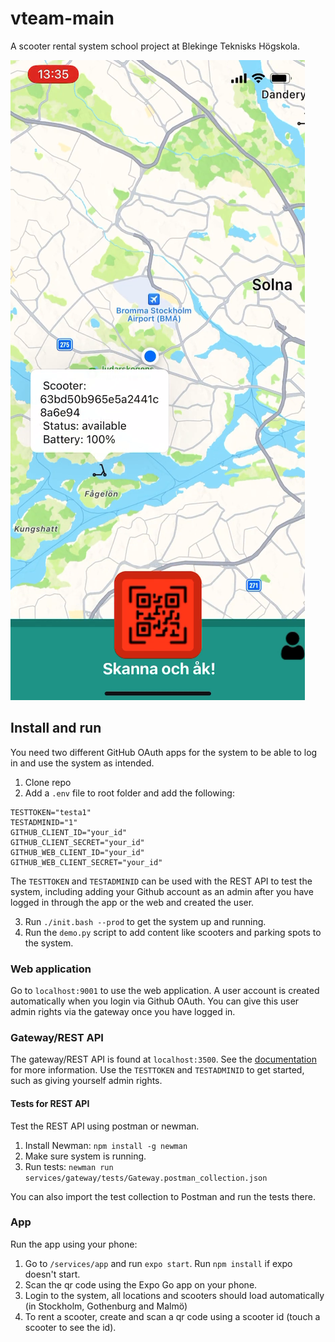 # vteam-main

A scooter rental system school project at Blekinge Teknisks Högskola.

![Scooter app](https://github.com/blajban/vteam-main/blob/main/readme/scooter_app.png "Scooter app")

## Install and run
You need two different GitHub OAuth apps for the system to be able to log in and use the system as intended.

1. Clone repo
2. Add a `.env` file to root folder and add the following:
```
TESTTOKEN="testa1"
TESTADMINID="1"
GITHUB_CLIENT_ID="your_id" 
GITHUB_CLIENT_SECRET="your_id"
GITHUB_WEB_CLIENT_ID="your_id"
GITHUB_WEB_CLIENT_SECRET="your_id"
```
The `TESTTOKEN` and `TESTADMINID` can be used with the REST API to test the system, including adding your Github account as an admin after you have logged in through the app or the web and created the user.

3. Run `./init.bash --prod` to get the system up and running.
4. Run the `demo.py` script to add content like scooters and parking spots to the system.

### Web application
Go to `localhost:9001` to use the web application. A user account is created automatically when you login via Github OAuth. You can give this user admin rights via the gateway once you have logged in. 

### Gateway/REST API
The gateway/REST API is found at `localhost:3500`. See the [documentation](https://github.com/blajban/vteam-main/wiki/REST-API-docs-v1) for more information. Use the `TESTTOKEN` and `TESTADMINID` to get started, such as giving yourself admin rights.

#### Tests for REST API
Test the REST API using postman or newman.

1. Install Newman:
`npm install -g newman`
2. Make sure system is running.
3. Run tests:
`newman run services/gateway/tests/Gateway.postman_collection.json`

You can also import the test collection to Postman and run the tests there.

### App
Run the app using your phone:
1. Go to `/services/app` and run `expo start`. Run `npm install` if expo doesn't start.
2. Scan the qr code using the Expo Go app on your phone.
3. Login to the system, all locations and scooters should load automatically (in Stockholm, Gothenburg and Malmö)
4. To rent a scooter, create and scan a qr code using a scooter id (touch a scooter to see the id).
